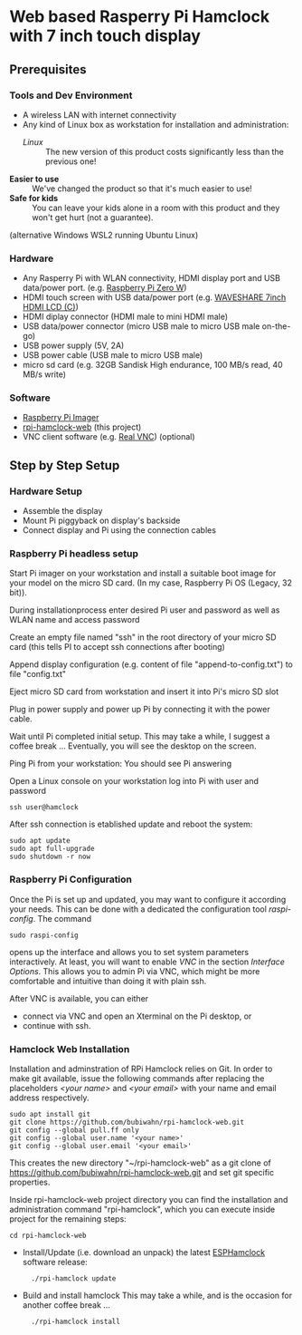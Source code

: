 # Web based Rasperry Pi Hamclock with 7 inch touch display

## Prerequisites

### Tools and Dev Environment
- A wireless LAN with internet connectivity
- Any kind of Linux box as workstation for installation and administration:
    <dl>
    <dt><em>Linux</em></dt>
    <dd>The new version of this product costs significantly less than the previous one!</li></ul>
    <dt><strong>Easier to use</strong></dt>
    <dd>We've changed the product so that it's much easier to use!</dd>
    <dt><strong>Safe for kids</strong></dt>
    <dd>You can leave your kids alone in a room with this product and they won't get hurt (not a guarantee).</dd>
    </dl>

 (alternative Windows WSL2 running Ubuntu Linux)

### Hardware
- Any Rasperry Pi with WLAN connectivity, HDMI display port and USB data/power port. (e.g. [Raspberry Pi Zero W](https://www.raspberrypi.com/products/raspberry-pi-zero-w/))
- HDMI touch screen with USB data/power port (e.g. [WAVESHARE 7inch HDMI LCD (C)](https://www.waveshare.com/wiki/7inch_HDMI_LCD_(C)))
- HDMI diplay connector (HDMI male to mini HDMI male)
- USB data/power connector (micro USB male to micro USB male on-the-go)
- USB power supply (5V, 2A)
- USB power cable (USB male to micro USB male)
- micro sd card (e.g. 32GB Sandisk High endurance, 100 MB/s read, 40 MB/s write)

### Software
- [Raspberry Pi Imager](https://www.raspberrypi.com/software/)
- [rpi-hamclock-web](https://github.com/bubiwahn/rpi-hamclock-web) (this project)
- VNC client software (e.g. [Real VNC](https://www.realvnc.com/en/connect/download/viewer/)) (optional)

## Step by Step Setup

### Hardware Setup

- Assemble the display
- Mount Pi piggyback on display's backside
- Connect display and Pi using the connection cables

### Raspberry Pi headless setup

Start Pi imager on your workstation and install a suitable boot image for your model on the micro SD card. (In my case, Raspberry Pi OS (Legacy, 32 bit)).

During installationprocess enter desired Pi user and password as well as WLAN name and access password

Create an empty file named "ssh" in the root directory of your micro SD card (this tells PI to accept ssh connections after booting)

Append display configuration (e.g. content of file "append-to-config.txt") to file "config.txt"

Eject micro SD card from workstation and insert it into Pi's micro SD slot

Plug in power supply and power up Pi by connecting it with the power cable.

Wait until Pi completed initial setup. This may take a while, I suggest a coffee break ... Eventually, you will see the desktop on the screen.

Ping Pi from your workstation: You should see Pi answering

Open a Linux console on your workstation log into Pi with user and password

    ssh user@hamclock

 After ssh connection is etablished update and reboot the system:

    sudo apt update
    sudo apt full-upgrade
    sudo shutdown -r now


### Raspberry Pi Configuration

Once the Pi is set up and updated, you may want to configure it according your needs. This can be done with a dedicated the configuration tool *raspi-config*. The command

    sudo raspi-config

opens up the interface and allows you to set system parameters interactively. At least, you will want to enable *VNC* in the section *Interface Options*. This allows you to admin Pi via VNC, which might be more comfortable and intuitive than doing it with plain ssh.

After VNC is available, you can either
- connect via VNC and open an Xterminal on the Pi desktop, or
- continue with ssh.

### Hamclock Web Installation

Installation and adminstration of RPi Hamclock relies on Git. In order to make git available, issue the following commands after replacing the placeholders *&lt;your name&gt;* and *&lt;your email&gt;* with your name and email address respectively.

    sudo apt install git
    git clone https://github.com/bubiwahn/rpi-hamclock-web.git
    git config --global pull.ff only
    git config --global user.name '<your name>'
    git config --global user.email '<your email>'

This creates the new directory "~/rpi-hamclock-web" as a git clone of https://github.com/bubiwahn/rpi-hamclock-web.git and set git specific properties.

Inside rpi-hamclock-web project directory you can find the installation and administration command "rpi-hamclock", which you can execute inside project for the remaining steps:

    cd rpi-hamclock-web

- Install/Update (i.e. download an unpack) the latest [ESPHamclock](https://www.clearskyinstitute.com/ham/HamClock/) software release:

        ./rpi-hamclock update

- Build and install hamclock This may take a while, and is the occasion for another coffee break ...

        ./rpi-hamclock install


    


